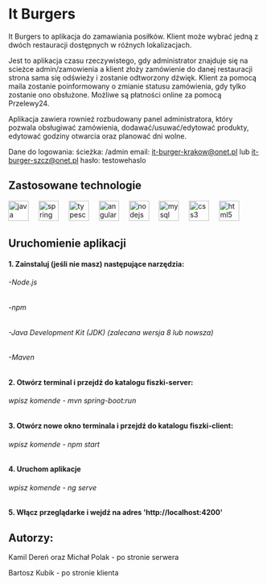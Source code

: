 # It Burgers

It Burgers to aplikacja do zamawiania posiłków. Klient może wybrać jedną z dwóch restauracji dostępnych w róźnych lokalizacjach. 

Jest to aplikacja czasu rzeczywistego, gdy administrator znajduje się 
na scieżce admin/zamowienia a klient złoży zamówienie do danej restauracji strona sama się odświeży i zostanie odtworzony dźwięk. Klient za pomocą maila zostanie poinformowany o zmianie statusu zamówienia,
gdy tylko zostanie ono obsłużone. Możliwe są płatności online za pomocą Przelewy24. 

Aplikacja zawiera rownież rozbudowany panel administratora, który pozwala obsługiwać zamówienia, dodawać/usuwać/edytować produkty, 
edytować godziny otwarcia oraz planować dni wolne. 

Dane do logowania:
ścieżka: /admin
email: it-burger-krakow@onet.pl lub it-burger-szcz@onet.pl
hasło: testowehaslo

## Zastosowane technologie

<div align="left">
  <img src="https://cdn.jsdelivr.net/gh/devicons/devicon/icons/java/java-original.svg" height="40" alt="java logo"  />
  <img width="12" />
  <img src="https://cdn.jsdelivr.net/gh/devicons/devicon/icons/spring/spring-original.svg" height="40" alt="spring logo"  />
  <img width="12" />
  <img src="https://cdn.jsdelivr.net/gh/devicons/devicon/icons/typescript/typescript-original.svg" height="40" alt="typescript logo"  />
  <img width="12" />
  <img src="https://cdn.jsdelivr.net/gh/devicons/devicon/icons/angularjs/angularjs-original.svg" height="40" alt="angularjs logo"  />
  <img width="12" />
  <img src="https://cdn.jsdelivr.net/gh/devicons/devicon/icons/nodejs/nodejs-original.svg" height="40" alt="nodejs logo"  />
  <img width="12" />
  <img src="https://cdn.jsdelivr.net/gh/devicons/devicon/icons/mysql/mysql-original.svg" height="40" alt="mysql logo"  />
  <img width="12" />
  <img src="https://cdn.jsdelivr.net/gh/devicons/devicon/icons/css3/css3-original.svg" height="40" alt="css3 logo"  />
  <img width="12" />
  <img src="https://cdn.jsdelivr.net/gh/devicons/devicon/icons/html5/html5-original.svg" height="40" alt="html5 logo"  />
</div>

## Uruchomienie aplikacji

#### 1. Zainstaluj (jeśli nie masz) następujące narzędzia:

###### -Node.js 
###### -npm 
###### -Java Development Kit (JDK) (zalecana wersja 8 lub nowsza)
###### -Maven

#### 2. Otwórz terminal i przejdź do katalogu fiszki-server:
###### wpisz komende - mvn spring-boot:run

#### 3. Otwórz nowe okno terminala i przejdź do katalogu fiszki-client:
###### wpisz komende - npm start

#### 4. Uruchom aplikacje 
###### wpisz komende - ng serve

#### 5. Włącz przeglądarke i wejdź na adres 'http://localhost:4200'

## Autorzy:
Kamil Dereń oraz Michał Polak - po stronie serwera

Bartosz Kubik - po stronie klienta

